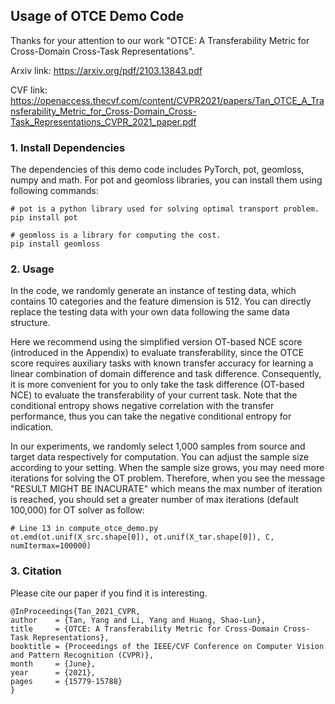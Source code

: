 ## Usage of OTCE Demo Code

Thanks for your attention to our work "OTCE: A Transferability Metric for Cross-Domain Cross-Task Representations".

Arxiv link: https://arxiv.org/pdf/2103.13843.pdf 

CVF link: https://openaccess.thecvf.com/content/CVPR2021/papers/Tan_OTCE_A_Transferability_Metric_for_Cross-Domain_Cross-Task_Representations_CVPR_2021_paper.pdf 

### 1. Install Dependencies

The dependencies of this demo code includes PyTorch, pot, geomloss, numpy and math. For pot and geomloss libraries, you can install them using following commands:

```
# pot is a python library used for solving optimal transport problem.
pip install pot 

# geomloss is a library for computing the cost.
pip install geomloss
```

### 2. Usage

In the code, we randomly generate an instance of testing data, which contains 10 categories and the feature dimension is 512. You can directly replace the testing data with your own data following the same data structure. 

Here we recommend using the simplified version OT-based NCE score (introduced in the Appendix) to evaluate transferability, since the OTCE score requires auxiliary tasks with known transfer accuracy for learning a linear combination of domain difference and task difference. Consequently, it is more convenient for you to only take the task difference (OT-based NCE) to evaluate the transferability of your current task. Note that the conditional entropy shows negative correlation with the transfer performance, thus you can take the negative conditional entropy for indication.  

In our experiments, we randomly select 1,000 samples from source and target data respectively for computation. You can adjust the sample size according to your setting. When the sample size grows, you may need more iterations for solving the OT problem. Therefore, when you see the message "RESULT MIGHT BE INACURATE" which means the max number of iteration is reached, you should set a greater number of max iterations (default 100,000) for OT solver as follow: 

```
# Line 13 in compute_otce_demo.py
ot.emd(ot.unif(X_src.shape[0]), ot.unif(X_tar.shape[0]), C, numItermax=100000)
```

### 3. Citation

Please cite our paper if you find it is interesting. 

```
@InProceedings{Tan_2021_CVPR,
author    = {Tan, Yang and Li, Yang and Huang, Shao-Lun},    
title     = {OTCE: A Transferability Metric for Cross-Domain Cross-Task Representations},    
booktitle = {Proceedings of the IEEE/CVF Conference on Computer Vision and Pattern Recognition (CVPR)},    
month     = {June},    
year      = {2021},    
pages     = {15779-15788} 
}
```

